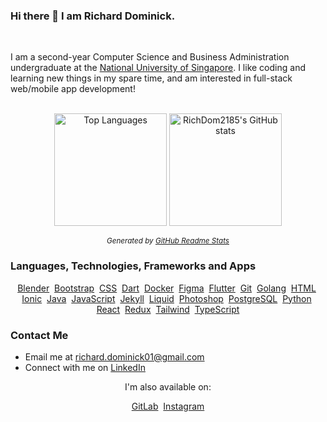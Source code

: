 ### Hi there 👋 I am Richard Dominick.

<br>

<!-- ![Profile Views](https://komarev.com/ghpvc/?username=RichDom2185) -->

I am a second-year Computer Science and Business Administration undergraduate at the [National University of Singapore](https://nus.edu.sg). I like coding and learning new things in my spare time, and am interested in full-stack web/mobile app development!

<br>

<div align="center" markdown="1">
<img alt="Top Languages" src="https://github-readme-stats.vercel.app/api/top-langs/?username=RichDom2185&layout=compact" height="180">
<img alt="RichDom2185's GitHub stats" src="https://github-readme-stats.vercel.app/api?username=RichDom2185&show_icons=true" height="180">

_<sup>Generated by [GitHub Readme Stats](https://github.com/anuraghazra/github-readme-stats)</sup>_

</div>

### Languages, Technologies, Frameworks and Apps

<div align="center" markdown="1">

[Blender](https://www.blender.org/)&nbsp;
[Bootstrap](https://getbootstrap.com/)&nbsp;
[CSS](https://w3.org/css)&nbsp;
[Dart](https://dart.dev/)&nbsp;
[Docker](https://www.docker.com/)&nbsp;
[Figma](https://www.figma.com/)&nbsp;
[Flutter](https://flutter.dev/)&nbsp;
[Git](https://git-scm.com/)&nbsp;
[Golang](https://go.dev/)&nbsp;
[HTML](https://w3.org/html)&nbsp;
[Ionic](https://ionicframework.com/)&nbsp;
[Java](https://www.java.com/)&nbsp;
[JavaScript](https://developer.mozilla.org/en-US/docs/Web/JavaScript)&nbsp;
[Jekyll](https://jekyllrb.com/)&nbsp;
[Liquid](https://shopify.github.io/liquid/)&nbsp;
[Photoshop](https://adobe.com/photoshop/)&nbsp;
[PostgreSQL](https://www.postgresql.org/)&nbsp;
[Python](https://www.python.org/)&nbsp;
[React](https://reactjs.org/)&nbsp;
[Redux](https://react-redux.js.org/)&nbsp;
[Tailwind](https://tailwindcss.com/)&nbsp;
[TypeScript](https://www.typescriptlang.org/)

</div>

### Contact Me

* Email me at richard.dominick01@gmail.com
* Connect with me on [LinkedIn](https://www.linkedin.com/in/richard-dominick/)

<div align="center" markdown="1">

I'm also available on:

[GitLab](https://gitlab.com/RichDom2185/)&nbsp;
[Instagram](https://www.instagram.com/richarddominick_/)

</div>



<!--
**RichDom2185/RichDom2185** is a ✨ _special_ ✨ repository because its `README.md` (this file) appears on your GitHub profile.

Here are some ideas to get you started:

- 🔭 I’m currently working on ...
- 🌱 I’m currently learning ...
- 👯 I’m looking to collaborate on ...
- 🤔 I’m looking for help with ...
- 💬 Ask me about ...
- 📫 How to reach me: ...
- 😄 Pronouns: ...
- ⚡ Fun fact: ...
-->
